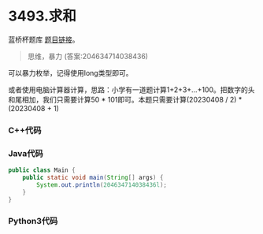 # 3493.求和

蓝桥杯题库 [题目链接](https://www.lanqiao.cn/problems/3493/learning/)。

> 思维，暴力 (答案:204634714038436)

可以暴力枚举，记得使用long类型即可。

或者使用电脑计算器计算，思路：小学有一道题计算1+2+3+...+100。把数字的头和尾相加，我们只需要计算50 * 101即可。本题只需要计算(20230408 / 2) * (20230408 + 1)

### C++代码

### Java代码

```Java
public class Main {
    public static void main(String[] args) {
        System.out.println(204634714038436l);
    }
}
```

### Python3代码